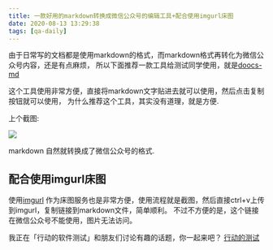```yaml
---
title: 一款好用的markdown转换成微信公众号的编辑工具+配合使用imgurl床图
date: 2020-08-13 13:29:38
tags: [qa-daily]
---
```


由于日常写的文档都是使用markdown的格式，而markdown格式再转化为微信公众号内容，还是有点麻烦，
所以下面推荐一款工具给测试同学使用，就是[doocs-md](https://doocs.gitee.io/md/)

这个工具使用非常方便，直接将markdown文字贴进去就可以使用，然后点击复制按钮就可以使用，
为什么推荐这个工具，其实没有道理，就是方便.

上个截图:

![](https://i.bmp.ovh/imgs/2020/08/948e7e325b17b236.png)


markdown 自然就转换成了微信公众号的格式.


## 配合使用imgurl床图

使用[imgurl](https://imgurl.org/) 作为床图服务也是非常方便，使用流程就是截图，然后直接ctrl+v上传到imgurl，复制链接到markdown文件，简单顺利。
不过不方便的是，这个链接在微信公众号不能使用，图片无法访问。


我正在「行动的软件测试」和朋友们讨论有趣的话题，你⼀起来吧？
[行动的测试](https://t.zsxq.com/BuBm2J2)
